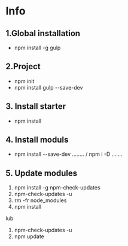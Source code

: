 # Info #

## 1.Global installation ##
* npm install -g gulp

## 2.Project ##
* npm init
* npm install gulp --save-dev

## 3. Install starter ##
* npm install 

## 4. Install moduls ##
* npm install --save-dev ........ / npm i -D .......

## 5. Update modules ##
1) npm install -g npm-check-updates
2) npm-check-updates -u
3) rm -fr node_modules
4) npm install

lub

1) npm-check-updates -u
2) npm update